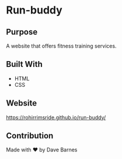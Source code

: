 # Run-buddy

## Purpose
A website that offers fitness training services.

## Built With
* HTML
* CSS

## Website
https://rohirrimsride.github.io/run-buddy/

## Contribution
Made with ❤️ by Dave Barnes
